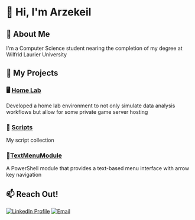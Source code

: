 # 🤗 Hi, I'm Arzekeil  

## 🫡 About Me  
I'm a Computer Science student nearing the completion of my degree at Wilfrid Laurier University
  
## 🦉 My Projects  

### 🖥️ [Home Lab](https://github.com/arzekeil/home-lab)  
Developed a home lab environment to not only simulate data analysis workflows but allow for some private game server hosting

### 📜 [Scripts](https://github.com/arzekeil/scripts)
My script collection

### 📂[TextMenuModule](https://github.com/arzekeil/TextMenuModule)
A PowerShell module that provides a text-based menu interface with arrow key navigation

## 📫 Reach Out!  
[![LinkedIn Profile](https://img.shields.io/badge/LinkedIn-0077B5?style=for-the-badge&logo=linkedin&logoColor=white)](https://linkedin.com/in/arzekeil/)
[![Email](https://img.shields.io/badge/Gmail-D14836?style=for-the-badge&logo=gmail&logoColor=white)](mailto:arzekeil.abel@gmail.com)
<!--[![Resume](https://img.shields.io/badge/Resume-gray?style=for-the-badge&logo=googledocs&logoColor=white)](https://docs.google.com/document/d/1-B5A3V7rOHnpRJXyTr7EdER0XdBqRkU6XSstfkV3u8s/edit?usp=sharing)-->
